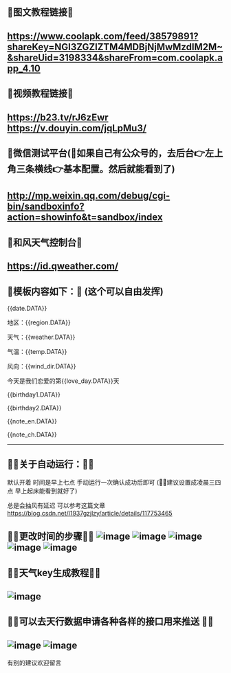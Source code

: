 🔺图文教程链接🔺
----------------------------------------------------------------------------------------------------------------------------------
https://www.coolapk.com/feed/38579891?shareKey=NGI3ZGZlZTM4MDBjNjMwMzdlM2M~&shareUid=3198334&shareFrom=com.coolapk.app_4.10
----------------------------------------------------------------------------------------------------------------------------------
🔺视频教程链接🔺
----------------------------------------------------------------------------------------------------------------------------------
https://b23.tv/rJ6zEwr
https://v.douyin.com/jqLpMu3/
----------------------------------------------------------------------------------------------------------------------------------
🔺微信测试平台(🔺如果自己有公众号的，去后台👉左上角三条横线👉基本配置。然后就能看到了)
----------------------------------------------------------------------------------------------------------------------------------
http://mp.weixin.qq.com/debug/cgi-bin/sandboxinfo?action=showinfo&t=sandbox/index
----------------------------------------------------------------------------------------------------------------------------------
🔺和风天气控制台🔺
----------------------------------------------------------------------------------------------------------------------------------
https://id.qweather.com/
----------------------------------------------------------------------------------------------------------------------------------
🔺模板内容如下：🔺
(这个可以自由发挥)
----------------------------------------------------------------------------------------------------------------------------------
{{date.DATA}} 

地区：{{region.DATA}} 

天气：{{weather.DATA}} 

气温：{{temp.DATA}} 

风向：{{wind_dir.DATA}} 

今天是我们恋爱的第{{love_day.DATA}}天 

{{birthday1.DATA}} 

{{birthday2.DATA}}

{{note_en.DATA}} 

{{note_ch.DATA}}

--------------------------------------------------------------------------------------------------------------------------------
🔺🔺关于自动运行：🔺🔺
----------------------------------------------------------------------------------------------------------------------------------
默认开着 时间是早上七点 手动运行一次确认成功后即可  (🔺🔺建议设置成凌晨三四点 早上起床能看到就好了)

总是会抽风有延迟 可以参考这篇文章 https://blog.csdn.net/l1937gzjlzy/article/details/117753465

🔺🔺更改时间的步骤🔺🔺
![image](https://raw.githubusercontent.com/limoest/daily_reminder/main/others/a.png)
![image](https://raw.githubusercontent.com/limoest/daily_reminder/main/others/b.png)
![image](https://raw.githubusercontent.com/limoest/daily_reminder/main/others/c.png)
![image](https://raw.githubusercontent.com/limoest/daily_reminder/main/others/d.png)
![image](https://raw.githubusercontent.com/limoest/daily_reminder/main/others/e.png)
--------------------------------------------------------------------------------------------------------------------------------
🔺🔺天气key生成教程🔺🔺
----------------------------------------------------------------------------------------------------------------------------------
![image](https://raw.githubusercontent.com/limoest/daily_reminder/main/others/%E5%92%8C%E9%A3%8E%E5%A4%A9%E6%B0%94key%E7%94%9F%E6%88%90.png)
--------------------------------------------------------------------------------------------------------------------------------
🔺🔺可以去天行数据申请各种各样的接口用来推送 🔺🔺
----------------------------------------------------------------------------------------------------------------------------------
![image](https://raw.githubusercontent.com/limoest/daily_reminder/main/others/Snipaste_2022-08-24_12-13-19.png)
![image](https://raw.githubusercontent.com/limoest/daily_reminder/main/others/Snipaste.png)
--------------------------------------------------------------------------------------------------------------------------------
有别的建议欢迎留言
